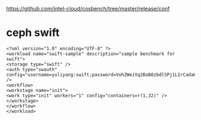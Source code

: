 https://github.com/intel-cloud/cosbench/tree/master/release/conf

# ceph swift
```
<?xml version="1.0" encoding="UTF-8" ?>
<workload name="swift-sample" description="sample benchmark for swift">
<storage type="swift" />
<auth type="swauth" config="username=yuliyang:swift;password=VohZWeiVq2BaB8zbdlSPj1LIrCadaHMysnf4J2vp;auth_url=http://192.168.153.156:7480/auth/v1.0" />
<workflow>
<workstage name="init">
<work type="init" workers="1" config="containers=r(1,32)" />
</workstage>
</workflow>
</workload>
```
